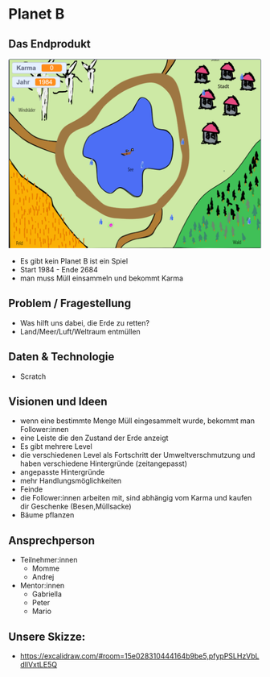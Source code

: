 Planet B 
========


Das Endprodukt
--------------

![](screenshot.png)

- Es gibt kein Planet B ist ein Spiel
- Start 1984 - Ende 2684
- man muss Müll einsammeln und bekommt Karma

Problem / Fragestellung
-----------------------

- Was hilft uns dabei, die Erde zu retten?
- Land/Meer/Luft/Weltraum entmüllen



Daten & Technologie
-------------------
- Scratch

Visionen und Ideen
------------------
- wenn eine bestimmte Menge Müll eingesammelt wurde, bekommt man Follower:innen
- eine Leiste die den Zustand der Erde anzeigt
- Es gibt mehrere Level
- die verschiedenen Level als Fortschritt der Umweltverschmutzung und haben verschiedene Hintergründe (zeitangepasst)
- angepasste Hintergründe
- mehr Handlungsmöglichkeiten
- Feinde
- die Follower:innen arbeiten mit, sind abhängig vom Karma und kaufen dir Geschenke (Besen,Müllsacke)
- Bäume pflanzen

Ansprechperson
--------------

- Teilnehmer:innen
    - Momme
    - Andrej
- Mentor:innen
    - Gabriella
    - Peter
    - Mario


Unsere Skizze:
--------------
- https://excalidraw.com/#room=15e028310444164b9be5,pfypPSLHzVbLdllVxtLE5Q

